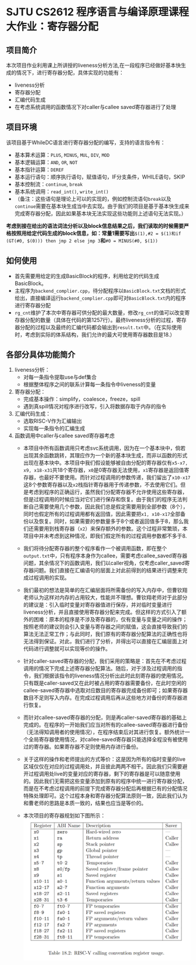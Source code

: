 # SJTU CS2612 程序语言与编译原理课程大作业：寄存器分配

## 项目简介
本次项目作业利用课上所讲授的liveness分析方法,在一段程序已经做好基本快生成的情况下，进行寄存器分配，具体实现的功能有：  
* liveness分析
* 寄存器分配
* 汇编代码生成
* 在考虑系统调用的函数情况下对caller与callee saved寄存器进行了处理

## 项目环境
该项目基于WhileDC语言进行寄存器分配的编写，支持的语言指令有：
* 基本算术运算：```PLUS```, ```MINUS```, ```MUL```, ```DIV```, ```MOD```
* 基本逻辑运算：```AND```, ```OR```, ```NOT```
* 基本指针运算：```DEREF```
* 基本运行语句：顺序执行语句，赋值语句，IF分支条件，WHILE语句，SKIP
* 基本控制流：```continue```, ```break```
* 基本系统调用：```read_int()```, ```write_int()```
* （备注：这些语句是理论上可以的实现的，例如控制流语句```break```以及```continue```需要在基本块生成当中去实现。由于我们的项目是基于基本快生成来完成寄存器分配，因此如果基本块无法实现这些功能则上述语句无法实现。）

**考虑到接在给出的语法词法分析以及block信息结果之后，我们读取的时候需要严格按照用给定代码生成的block信息，如：常量1需要写出**```$(1),#2 = $(1)和if (GT(#0, $(0))) then jmp 2 else jmp 3```**和**```#0 = MINUS(#0, $(1))``` 

## 如何使用
* 首先需要用给定的生成BasicBlock的程序，利用给定的代码生成BasicBlock。
*  主程序为```backend_complier.cpp```，待分配程序以```BasicBlock.txt```文档的形式给出，直接编译运行```backend_complier.cpp```即可对```BasicBlock.txt```内的程序进行寄存器分配
* ```rg_cnt```维护了本次中寄存器可供分配的最大数量，修改```rg_cnt```的值可以改变寄存器分配的数量（具体在代码的第1257行）。最终liveness分析的过程，寄存器分配的过程以及最终的汇编代码都会输出到```result.txt```中。（在实际使用时，考虑到实际的体系结构，我们允许的最大可使用寄存器数目是18.）

## 各部分具体功能简介
1. liveness分析：
   * 对每一条指令提取use与def集合
   * 根据整体程序之间的联系计算每一条指令中liveness的变量
2. 寄存器分配：
   * 完成基本操作：simplify，coalesce，freeze，spill
   * 遇到真spill情况对程序进行改写，引入将数据存取于内存的指令
3. 汇编代码生成：
   * 选取RISC-V作为汇编输出
   * 实现每一条指令的汇编生成
4. 函数调用中caller与callee saved寄存器考虑
   * 本项目中所有函数调用只考虑svc系统调用，因为在一个基本块中，倘若出现其余函数跳转，其理应作为一个新的基本块生成，而非以函数的形式出现在基本块中。本项目中我们假设能够被自由分配的寄存器仅有```x5-x7, x9, x18-x31```共18个寄存器，```x0```是0寄存器无法使用，```x1```寄存器是返回值寄存器，也最好不要使用。而针对过程调用的参数传递，我们留出了```x10-x17```这8个参数寄存器以及```x2```栈指针寄存器用于传递参数，不去使用它们。但是考虑到程序的正确运行，虽然我们分配寄存器不允许使用这些寄存器，但是过程调用的时候应当对它们进行保存和恢复。由于我们的程序无法判断自己需要使用几个参数，因此我们总是假定需要用到全部参数（8个），同时也假定所有的过程调用都有返回值，因此需要把```x1, x10-x17```全部备份以及恢复。同时，如果需要的参数量多于8个或者返回值多于8，那么我们还需要用到栈寄存器（```x2```）来保存额外的参数。这个过程非常繁琐，本项目中并未考虑到这种情况，即我们假定所有的过程调用参数都不多于8.
   * 我们将待分配寄存器的整个程序看作一个被调用函数，即在整个```output.txt```中，只有程序本身作为callee，需要考虑callee_saved寄存器问题，其余情况下的函数调用，我们以caller视角，仅考虑caller_saved寄存器问题。我们直接在汇编语句的层面上对此前得到的结果进行调整来完成过程调用的实现。
   * 我们最初的想法是简单的在汇编层面将所需备份的写入内存中，但曹钦翔老师认为这样对内存的占用较大，性能并不理想。曹钦翔老师对于此部分的建议是：引入临时变量对寄存器值进行保存，并对临时变量进行liveness分析，并且直接使用寄存器分配来完成。但这样的方式引入了额外的困难：原本的程序是不涉及寄存器的，仅有变量与变量之间的操作；按照老师的建议则会引入变量与寄存器之间的赋值，这会直接导致我们的算法无法正常工作；与此同时，我们原有的寄存器分配算法的正确性也将无法得到保证。对此，我们进行了分析，并得出可以直接在汇编层面上对代码进行调整就可以实现等价的操作。
   * 针对caller-saved寄存器的分配，我们采用的策略是：首先在不考虑过程调用的情况下完成上述寄存器分配算法。随后，对于涉及过程调用的指令，我们根据该指令的liveness情况分析出此时此刻寄存器的使用情况。只有既是caller-saved又在此时被占用的寄存器需要备份，在此时空闲的callee-saved寄存器中选取对应数目的寄存器完成备份即可；如果寄存器数目不足则写入内存。在完成过程调用后再从这些地方对备份的寄存器进行恢复。
   * 而针对callee-saved寄存器的分配，则是再caller-saved寄存器的基础上完成的。在程序的一开始我们应当对所有的callee-saved寄存器进行备份（无法得知调用者的使用情况），在程序结束后对其进行恢复。额外统计一个全局寄存器使用情况，对callee-saved寄存器只能选择全程没有被使用过的寄存器。如果寄存器不足则使用内存进行备份。
   * 关于这样的操作和老师提出的方式等价：这是因为所有的临时变量的live区域仅仅在对应的过程调用处，并且彼此两两不相干。因此我们只需要避开过程调用处live的变量对应的寄存器，剩下的寄存器是可以随意使用的。因此我们无需把这些变量添加到原有的程序中统一进行寄存器分配，而是在不考虑过程调用的前提下完成寄存器分配后再根据已有的分配情况特殊处理即可。这个过程本身和寄存器分配算法原则一致，因此我们认为和曹老师的思路是本质一致的，结果也应当是等价的。


   * 本次项目的寄存器规划如下图所示：
     ![register_management](register_manage.jpg)


